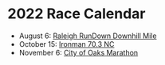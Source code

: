 # 2022 Race Calendar

- August 6: [Raleigh RunDown Downhill Mile](https://runsignup.com/Race/Results/116189#resultSetId-266098;perpage:5000)
- October 15: [Ironman 70.3 NC]()
- November 6: [City of Oaks Marathon]()

